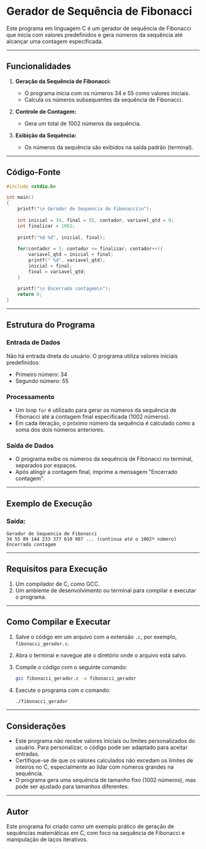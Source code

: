 # Gerador de Sequência de Fibonacci

Este programa em linguagem C é um gerador de sequência de Fibonacci que inicia com valores predefinidos e gera números da sequência até alcançar uma contagem especificada.

---

## Funcionalidades

1. **Geração da Sequência de Fibonacci:**
   - O programa inicia com os números 34 e 55 como valores iniciais.
   - Calcula os números subsequentes da sequência de Fibonacci.

2. **Controle de Contagem:**
   - Gera um total de 1002 números da sequência.

3. **Exibição da Sequência:**
   - Os números da sequência são exibidos na saída padrão (terminal).

---

## Código-Fonte

```c
#include <stdio.h>

int main() 
{
    printf("\n Gerador de Sequencia de Fibonacci\n");
    
    int inicial = 34, final = 55, contador, variavel_qtd = 0;
    int finalizar = 1002;
    
    printf("%d %d", inicial, final);
    
    for(contador = 3; contador <= finalizar; contador++){
        variavel_qtd = inicial + final;
        printf(" %d", variavel_qtd);
        inicial = final;
        final = variavel_qtd;
    }
    
    printf("\n Encerrado contagem\n");
    return 0;
}
```

---

## Estrutura do Programa

### Entrada de Dados

Não há entrada direta do usuário. O programa utiliza valores iniciais predefinidos:
- Primeiro número: 34
- Segundo número: 55

### Processamento

- Um loop `for` é utilizado para gerar os números da sequência de Fibonacci até a contagem final especificada (1002 números).
- Em cada iteração, o próximo número da sequência é calculado como a soma dos dois números anteriores.

### Saída de Dados

- O programa exibe os números da sequência de Fibonacci no terminal, separados por espaços.
- Após atingir a contagem final, imprime a mensagem "Encerrado contagem".

---

## Exemplo de Execução

### Saída:

```plaintext
Gerador de Sequencia de Fibonacci
34 55 89 144 233 377 610 987 ... (continua até o 1002º número)
Encerrado contagem
```

---

## Requisitos para Execução

1. Um compilador de C, como GCC.
2. Um ambiente de desenvolvimento ou terminal para compilar e executar o programa.

---

## Como Compilar e Executar

1. Salve o código em um arquivo com a extensão `.c`, por exemplo, `fibonacci_gerador.c`.
2. Abra o terminal e navegue até o diretório onde o arquivo está salvo.
3. Compile o código com o seguinte comando:

   ```bash
   gcc fibonacci_gerador.c -o fibonacci_gerador
   ```

4. Execute o programa com o comando:

   ```bash
   ./fibonacci_gerador
   ```

---

## Considerações

- Este programa não recebe valores iniciais ou limites personalizados do usuário. Para personalizar, o código pode ser adaptado para aceitar entradas.
- Certifique-se de que os valores calculados não excedam os limites de inteiros no C, especialmente ao lidar com números grandes na sequência.
- O programa gera uma sequência de tamanho fixo (1002 números), mas pode ser ajustado para tamanhos diferentes.

---

## Autor

Este programa foi criado como um exemplo prático de geração de sequências matemáticas em C, com foco na sequência de Fibonacci e manipulação de laços iterativos.
